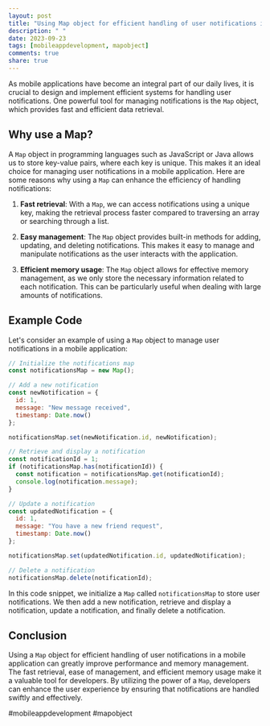 ```yaml
---
layout: post
title: "Using Map object for efficient handling of user notifications in a mobile application"
description: " "
date: 2023-09-23
tags: [mobileappdevelopment, mapobject]
comments: true
share: true
---
```


As mobile applications have become an integral part of our daily lives, it is crucial to design and implement efficient systems for handling user notifications. One powerful tool for managing notifications is the `Map` object, which provides fast and efficient data retrieval.

## Why use a Map?

A `Map` object in programming languages such as JavaScript or Java allows us to store key-value pairs, where each key is unique. This makes it an ideal choice for managing user notifications in a mobile application. Here are some reasons why using a `Map` can enhance the efficiency of handling notifications:

1. **Fast retrieval**: With a `Map`, we can access notifications using a unique key, making the retrieval process faster compared to traversing an array or searching through a list.

2. **Easy management**: The `Map` object provides built-in methods for adding, updating, and deleting notifications. This makes it easy to manage and manipulate notifications as the user interacts with the application.

3. **Efficient memory usage**: The `Map` object allows for effective memory management, as we only store the necessary information related to each notification. This can be particularly useful when dealing with large amounts of notifications.

## Example Code

Let's consider an example of using a `Map` object to manage user notifications in a mobile application:

```javascript
// Initialize the notifications map
const notificationsMap = new Map();

// Add a new notification
const newNotification = {
  id: 1,
  message: "New message received",
  timestamp: Date.now()
};

notificationsMap.set(newNotification.id, newNotification);

// Retrieve and display a notification
const notificationId = 1;
if (notificationsMap.has(notificationId)) {
  const notification = notificationsMap.get(notificationId);
  console.log(notification.message);
}

// Update a notification
const updatedNotification = {
  id: 1,
  message: "You have a new friend request",
  timestamp: Date.now()
};

notificationsMap.set(updatedNotification.id, updatedNotification);

// Delete a notification
notificationsMap.delete(notificationId);
```

In this code snippet, we initialize a `Map` called `notificationsMap` to store user notifications. We then add a new notification, retrieve and display a notification, update a notification, and finally delete a notification.

## Conclusion

Using a `Map` object for efficient handling of user notifications in a mobile application can greatly improve performance and memory management. The fast retrieval, ease of management, and efficient memory usage make it a valuable tool for developers. By utilizing the power of a `Map`, developers can enhance the user experience by ensuring that notifications are handled swiftly and effectively.

#mobileappdevelopment #mapobject